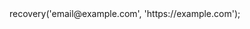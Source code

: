 <?php

use Appwrite\Client;
use Appwrite\Services\Auth;

$client = new Client();

$client
    setProject('')
    setKey('')
;

$auth = new Auth($client);

$result = $auth->recovery('email@example.com', 'https://example.com');